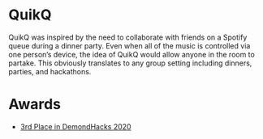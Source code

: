 # QuikQ
QuikQ was inspired by the need to collaborate with friends on a Spotify queue during a dinner party. Even when all of the music is controlled via one person’s device, the idea of QuikQ would allow anyone in the room to partake. This obviously translates to any group setting including dinners, parties, and hackathons.

# Awards
* [3rd Place in DemondHacks 2020](https://devpost.com/software/quikq)
